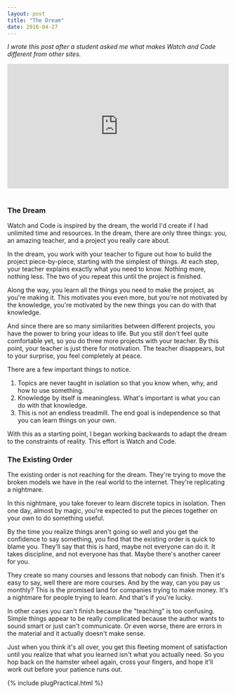 ```yaml
---
layout: post
title: "The Dream"
date: 2016-04-27
---
```


*I wrote this post after a student asked me what makes Watch and Code different from other sites.*

<style>.embed-container { position: relative; padding-bottom: 56.25%; height: 0; overflow: hidden; max-width: 100%; } .embed-container iframe, .embed-container object, .embed-container embed { position: absolute; top: 0; left: 0; width: 100%; height: 100%; }</style><div class='embed-container'><iframe src='https://www.youtube.com/embed/CXdWW6DaaqI?rel=0' frameborder='0' allowfullscreen></iframe></div><br>

### The Dream 
 
Watch and Code is inspired by the dream, the world I'd create if I had unlimited time and resources. In the dream, there are only three things: you, an amazing teacher, and a project you really care about.

In the dream, you work with your teacher to figure out how to build the project piece-by-piece, starting with the simplest of things. At each step, your teacher explains exactly what you need to know. Nothing more, nothing less. The two of you repeat this until the project is finished.

Along the way, you learn all the things you need to make the project, as you're making it. This motivates you even more, but you're not motivated by the knowledge, you're motivated by the new things you can do with that knowledge.

And since there are so many similarities between different projects, you have the power to bring your ideas to life. But you still don't feel quite comfortable yet, so you do three more projects with your teacher. By this point, your teacher is just there for motivation. The teacher disappears, but to your surprise, you feel completely at peace.

There are a few important things to notice.

1. Topics are never taught in isolation so that you know when, why, and how to use something.
2. Knowledge by itself is meaningless. What's important is what you can do with that knowledge. 
3. This is not an endless treadmill. The end goal is independence so that you can learn things on your own.   

With this as a starting point, I began working backwards to adapt the dream to the constraints of 
reality. This effort is Watch and Code.

### The Existing Order

The existing order is not reaching for the dream. They're trying to move the broken models we have in the real world to the internet. They're replicating a nightmare.

In this nightmare, you take forever to learn discrete topics in isolation. Then one day, almost by magic, you're expected to put the pieces together on your own to do something useful.

By the time you realize things aren't going so well and you get the confidence to say something, you find that the existing order is quick to blame you. They'll say that this is hard, maybe not everyone can do it. It takes discipline, and not everyone has that. Maybe there's another career for you.

They create so many courses and lessons that nobody can finish. Then it's easy to say, well there are more courses. And by the way, can you pay us monthly? This is the promised land for companies trying to make money. It's a nightmare for people trying to learn. And that's if you're lucky.

In other cases you can't finish because the "teaching" is too confusing. Simple things appear to be really complicated because the author wants to sound smart or just can't communicate. Or even worse, there are errors in the material and it actually doesn't make sense.

Just when you think it's all over, you get this fleeting moment of satisfaction until you realize that what you learned isn't what you actually need. So you hop back on the hamster wheel again, cross your fingers, and hope it'll work out before your patience runs out.

{% include plugPractical.html %}